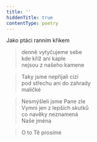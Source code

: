 ```yaml
---
title: ''
hiddenTitle: true
contentType: poetry
---
```


>   

>   

Jako ptáci ranním křikem

> denně vytyčujeme sebe  
> kde kříž ani kaple  
> nejsou z našeho kamene

> Taky jsme nepřijali cizí  
> pod střechu ani do zahrady  
> maličké

> Nesmýšleli jsme Pane zle  
> Vymni jen z lepších skutků  
> co navěky neznamená  
> Naše jména

> O to Tě prosíme
